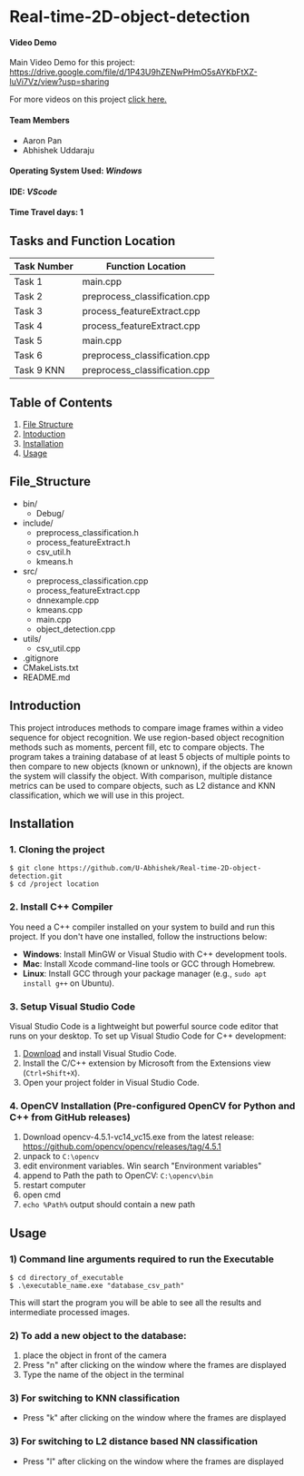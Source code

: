 # Real-time-2D-object-detection

#### Video Demo

Main Video Demo for this project: https://drive.google.com/file/d/1P43U9hZENwPHmO5sAYKbFtXZ-luVi7Vz/view?usp=sharing

For more videos on this project [click here.](https://drive.google.com/drive/folders/1Xy_e8o-A-tYnMe4YI2LFFJ8rMyHOSPJA?usp=sharing)

#### Team Members

- Aaron Pan
- Abhishek Uddaraju
#### Operating System Used: _Windows_
#### IDE: _VScode_
#### Time Travel days: 1

## Tasks and Function Location

| Task Number | Function Location|
|----------|----------|
| Task 1| main.cpp | 
| Task 2| preprocess_classification.cpp | 
| Task 3| process_featureExtract.cpp | 
| Task 4| process_featureExtract.cpp | 
| Task 5| main.cpp | 
| Task 6| preprocess_classification.cpp | 
| Task 9 KNN| preprocess_classification.cpp | 

## Table of Contents

1. [File Structure](#file_structure)
2. [Intoduction](#introduction)
3. [Installation](#installation)
4. [Usage](#usage)

## File_Structure
* bin/
  * Debug/
* include/
  * preprocess_classification.h
  * process_featureExtract.h
  * csv_util.h
  * kmeans.h
* src/
  * preprocess_classification.cpp
  * process_featureExtract.cpp
  * dnnexample.cpp
  * kmeans.cpp
  * main.cpp
  * object_detection.cpp
* utils/
  * csv_util.cpp
* .gitignore
* CMakeLists.txt
* README.md


## Introduction
This project introduces methods to compare image frames within a video sequence for object recognition. We use region-based object recognition methods such as moments, percent fill, etc to compare objects. The program takes a training database of at least 5 objects of multiple points to then compare to new objects (known or unknown), if the objects are known the system will classify the object. With comparison, multiple distance metrics can be used to compare objects, such as L2 distance and KNN classification, which we will use in this project.

## Installation  

### 1. Cloning the project
```
$ git clone https://github.com/U-Abhishek/Real-time-2D-object-detection.git
$ cd /project location
```

### 2. Install C++ Compiler

You need a C++ compiler installed on your system to build and run this project. If you don't have one installed, follow the instructions below:

- **Windows**: Install MinGW or Visual Studio with C++ development tools.
- **Mac**: Install Xcode command-line tools or GCC through Homebrew.
- **Linux**: Install GCC through your package manager (e.g., `sudo apt install g++` on Ubuntu).

### 3. Setup Visual Studio Code

Visual Studio Code is a lightweight but powerful source code editor that runs on your desktop. To set up Visual Studio Code for C++ development:

1. [Download](https://code.visualstudio.com/) and install Visual Studio Code.
2. Install the C/C++ extension by Microsoft from the Extensions view (`Ctrl+Shift+X`).
3. Open your project folder in Visual Studio Code.


### 4. OpenCV Installation (Pre-configured OpenCV for Python and C++ from GitHub releases)
1. Download opencv-4.5.1-vc14_vc15.exe from the latest release: 
   https://github.com/opencv/opencv/releases/tag/4.5.1
1. unpack to `C:\opencv`
1. edit environment variables. Win search "Environment variables"
1. append to Path the path to OpenCV: `C:\opencv\bin`
1. restart computer
1. open cmd
1. `echo %Path%` output should contain a new path

## Usage

### 1) Command line arguments required to run the Executable
```
$ cd directory_of_executable
$ .\executable_name.exe "database_csv_path"
```
This will start the program you will be able to see all the results and intermediate processed images. 
### 2) To add a new object to the database:
1) place the object in front of the camera
2) Press "n" after clicking on the window where the frames are displayed
3) Type the name of the object in the terminal

### 3) For switching to KNN classification
- Press "k" after clicking on the window where the frames are displayed

### 3) For switching to L2 distance based NN classification
- Press "l" after clicking on the window where the frames are displayed

